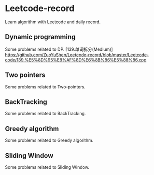 # Leetcode-record
Learn algorithm with Leetcode and daily record.

## Dynamic programming
Some problems related to DP.
[139.单词拆分(Medium)] https://github.com/ZuoYuShen/Leetcode-record/blob/master/Leetcode-code/139.%E5%8D%95%E8%AF%8D%E6%8B%86%E5%88%86.cpp

## Two pointers
Some problems related to Two-pointers.

## BackTracking
Some problems related to BackTracking.

## Greedy algorithm
Some problems related to Greedy algorithm.

## Sliding Window
Some problems related to Sliding Window.